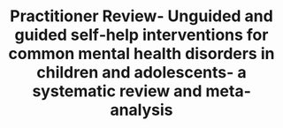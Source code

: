 --- 
abstract: '' 
authors: 
 - SD Bennett
 -  P Cuijpers
 -  admin
 -  M McKenzie Smith
 -  AE Coughtrey
 -  ...
doi: '' 
featured: false 
publication: '*Journal of Child Psychology and Psychiatry*, 181' 
publication_short: '' 
publishDate: '2019-01-01' 
title: 'Practitioner Review- Unguided and guided self‐help interventions for common mental health disorders in children and adolescents- a systematic review and meta‐analysis' 
url_code: '' 
url_dataset: '' 
url_pdf: '' 
url_poster: '' 
url_project: '' 
url_slides: '' 
url_source: '' 
url_video: '' 
---
